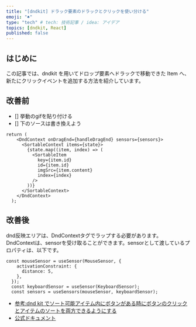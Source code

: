 ```yaml
---
title: "[dndkit] ドラック要素のドラックとクリックを使い分ける"
emoji: "♠️"
type: "tech" # tech: 技術記事 / idea: アイデア
topics: [dndkit, React]
published: false
---
```


<!-- # swagger "Authorize" の使い方 -->

## はじめに

この記事では、dndkit を用いてドロップ要素へドラックで移動できた Item へ、新たにクリックイベントを追加する方法を紹介しています。

## 改善前

- [] 挙動のgifを貼り付ける
- [] 下のソースは書き換えよう
```
return (
    <DndContext onDragEnd={handleDragEnd} sensors={sensors}>
      <SortableContext items={state}>
        {state.map((item, index) => (
          <SortableItem
            key={item.id}
            id={item.id}
            imgSrc={item.content}
            index={index}
          />
        ))}
      </SortableContext>
    </DndContext>
  );
```

## 改善後
dnd反映エリアは、DndContextタグでラップする必要があります。
DndContextは、sensorを受け取ることができます。sensorとして渡しているプロパティは、以下です。
```
const mouseSensor = useSensor(MouseSensor, {
    activationConstraint: {
      distance: 5,
    },
  });
  const keyboardSensor = useSensor(KeyboardSensor);
  const sensors = useSensors(mouseSensor, keyboardSensor);
```


- [参考:dnd kit でソート可能アイテム内にボタンがある時にボタンのクリックとアイテムのソートを両方できるようにする](https://www.gaji.jp/blog/2022/03/10/9281/)
- [公式ドキュメント](https://docs.dndkit.com/api-documentation/sensors#hooks)